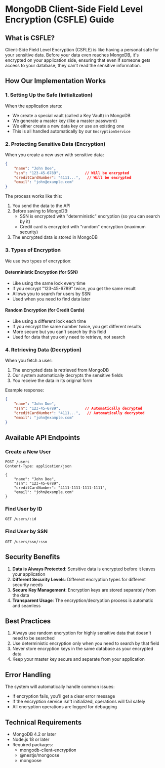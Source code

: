 # MongoDB Client-Side Field Level Encryption (CSFLE) Guide

## What is CSFLE?
Client-Side Field Level Encryption (CSFLE) is like having a personal safe for your sensitive data. Before your data even reaches MongoDB, it's encrypted on your application side, ensuring that even if someone gets access to your database, they can't read the sensitive information.

## How Our Implementation Works

### 1. Setting Up the Safe (Initialization)
When the application starts:
- We create a special vault (called a Key Vault) in MongoDB
- We generate a master key (like a master password)
- We either create a new data key or use an existing one
- This is all handled automatically by our `EncryptionService`

### 2. Protecting Sensitive Data (Encryption)
When you create a new user with sensitive data:
```json
{
    "name": "John Doe",
    "ssn": "123-45-6789",           // Will be encrypted
    "creditCardNumber": "4111...",   // Will be encrypted
    "email": "john@example.com"
}
```

The process works like this:
1. You send the data to the API
2. Before saving to MongoDB:
   - SSN is encrypted with "deterministic" encryption (so you can search by it)
   - Credit card is encrypted with "random" encryption (maximum security)
3. The encrypted data is stored in MongoDB

### 3. Types of Encryption
We use two types of encryption:

#### Deterministic Encryption (for SSN)
- Like using the same lock every time
- If you encrypt "123-45-6789" twice, you get the same result
- Allows you to search for users by SSN
- Used when you need to find data later

#### Random Encryption (for Credit Cards)
- Like using a different lock each time
- If you encrypt the same number twice, you get different results
- More secure but you can't search by this field
- Used for data that you only need to retrieve, not search

### 4. Retrieving Data (Decryption)
When you fetch a user:
1. The encrypted data is retrieved from MongoDB
2. Our system automatically decrypts the sensitive fields
3. You receive the data in its original form

Example response:
```json
{
    "name": "John Doe",
    "ssn": "123-45-6789",           // Automatically decrypted
    "creditCardNumber": "4111...",   // Automatically decrypted
    "email": "john@example.com"
}
```

## Available API Endpoints

### Create a New User
```http
POST /users
Content-Type: application/json

{
    "name": "John Doe",
    "ssn": "123-45-6789",
    "creditCardNumber": "4111-1111-1111-1111",
    "email": "john@example.com"
}
```

### Find User by ID
```http
GET /users/:id
```

### Find User by SSN
```http
GET /users/ssn/:ssn
```

## Security Benefits
1. **Data is Always Protected**: Sensitive data is encrypted before it leaves your application
2. **Different Security Levels**: Different encryption types for different security needs
3. **Secure Key Management**: Encryption keys are stored separately from the data
4. **Transparent Usage**: The encryption/decryption process is automatic and seamless

## Best Practices
1. Always use random encryption for highly sensitive data that doesn't need to be searched
2. Use deterministic encryption only when you need to search by that field
3. Never store encryption keys in the same database as your encrypted data
4. Keep your master key secure and separate from your application

## Error Handling
The system will automatically handle common issues:
- If encryption fails, you'll get a clear error message
- If the encryption service isn't initialized, operations will fail safely
- All encryption operations are logged for debugging

## Technical Requirements
- MongoDB 4.2 or later
- Node.js 18 or later
- Required packages:
  - mongodb-client-encryption
  - @nestjs/mongoose
  - mongoose
